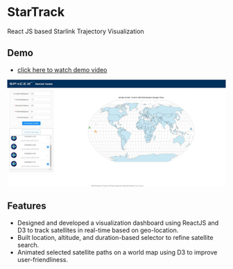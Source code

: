 # StarTrack

React JS based Starlink Trajectory Visualization 


## Demo
- [click here to watch demo video](https://youtu.be/I8-4I4ivcjo)


![](https://github.com/catling33/StarTrack/blob/master/StarTrack.JPG?raw=true)

## Features
- Designed and developed a visualization dashboard using ReactJS and D3 to track satellites in real-time based on geo-location.
- Built location, altitude, and duration-based selector to refine satellite search.
- Animated selected satellite paths on a world map using D3 to improve user-friendliness.


